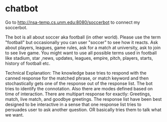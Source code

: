# chatbot

Go to http://nsa-temp.cs.unm.edu:8080/soccerbot to connect my soccerbot.

The bot is all about soccer aka football (in other world). Please use the term "football"  but occasionally you can user "soccer" to see how it reacts. Ask about players, leagues, game rules, ask for a match at university, ask to join to see live game. You might want to use all possible terms used in football like stadium, star ,news, updates, leagues, empire, pitch, players, starts, history of football etc.

Technical Explanation: The knowledge base tries to respond with the canned response for the matched phrase, or match keyword and then stochastically gets one of the response out of the response list.  The bot tries to identify the connotation. Also there are modes defined based on time of interaction.
There are multipart response for exactly: Greetings, match, live match, and goodbye greetings.
The response list have been best designed to be interactive in a sense that one response list tries to persuades user to ask another question. OR basically tries them to talk what we want.

